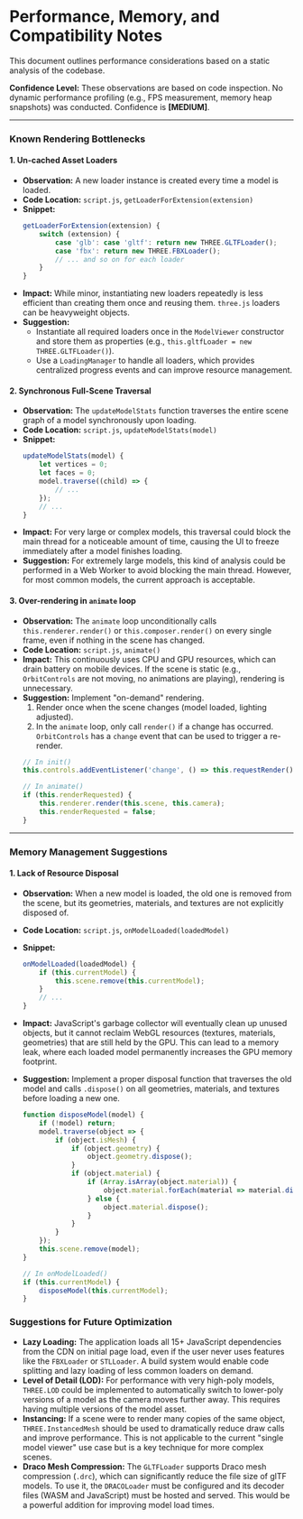 # Performance, Memory, and Compatibility Notes

This document outlines performance considerations based on a static analysis of the codebase.

**Confidence Level:** These observations are based on code inspection. No dynamic performance profiling (e.g., FPS measurement, memory heap snapshots) was conducted. Confidence is **[MEDIUM]**.

---

### Known Rendering Bottlenecks

#### 1. Un-cached Asset Loaders
-   **Observation:** A new loader instance is created every time a model is loaded.
-   **Code Location:** `script.js`, `getLoaderForExtension(extension)`
-   **Snippet:**
    ```javascript
    getLoaderForExtension(extension) {
        switch (extension) {
            case 'glb': case 'gltf': return new THREE.GLTFLoader();
            case 'fbx': return new THREE.FBXLoader();
            // ... and so on for each loader
        }
    }
    ```
-   **Impact:** While minor, instantiating new loaders repeatedly is less efficient than creating them once and reusing them. `three.js` loaders can be heavyweight objects.
-   **Suggestion:**
    -   Instantiate all required loaders once in the `ModelViewer` constructor and store them as properties (e.g., `this.gltfLoader = new THREE.GLTFLoader()`).
    -   Use a `LoadingManager` to handle all loaders, which provides centralized progress events and can improve resource management.

#### 2. Synchronous Full-Scene Traversal
-   **Observation:** The `updateModelStats` function traverses the entire scene graph of a model synchronously upon loading.
-   **Code Location:** `script.js`, `updateModelStats(model)`
-   **Snippet:**
    ```javascript
    updateModelStats(model) {
        let vertices = 0;
        let faces = 0;
        model.traverse((child) => {
            // ...
        });
        // ...
    }
    ```
-   **Impact:** For very large or complex models, this traversal could block the main thread for a noticeable amount of time, causing the UI to freeze immediately after a model finishes loading.
-   **Suggestion:** For extremely large models, this kind of analysis could be performed in a Web Worker to avoid blocking the main thread. However, for most common models, the current approach is acceptable.

#### 3. Over-rendering in `animate` loop
-   **Observation:** The `animate` loop unconditionally calls `this.renderer.render()` or `this.composer.render()` on every single frame, even if nothing in the scene has changed.
-   **Code Location:** `script.js`, `animate()`
-   **Impact:** This continuously uses CPU and GPU resources, which can drain battery on mobile devices. If the scene is static (e.g., `OrbitControls` are not moving, no animations are playing), rendering is unnecessary.
-   **Suggestion:** Implement "on-demand" rendering.
    1.  Render once when the scene changes (model loaded, lighting adjusted).
    2.  In the `animate` loop, only call `render()` if a change has occurred. `OrbitControls` has a `change` event that can be used to trigger a re-render.
    ```javascript
    // In init()
    this.controls.addEventListener('change', () => this.requestRender());

    // In animate()
    if (this.renderRequested) {
        this.renderer.render(this.scene, this.camera);
        this.renderRequested = false;
    }
    ```

---

### Memory Management Suggestions

#### 1. Lack of Resource Disposal
-   **Observation:** When a new model is loaded, the old one is removed from the scene, but its geometries, materials, and textures are not explicitly disposed of.
-   **Code Location:** `script.js`, `onModelLoaded(loadedModel)`
-   **Snippet:**
    ```javascript
    onModelLoaded(loadedModel) {
        if (this.currentModel) {
            this.scene.remove(this.currentModel);
        }
        // ...
    }
    ```
-   **Impact:** JavaScript's garbage collector will eventually clean up unused objects, but it cannot reclaim WebGL resources (textures, materials, geometries) that are still held by the GPU. This can lead to a memory leak, where each loaded model permanently increases the GPU memory footprint.
-   **Suggestion:** Implement a proper disposal function that traverses the old model and calls `.dispose()` on all geometries, materials, and textures before loading a new one.

    ```javascript
    function disposeModel(model) {
        if (!model) return;
        model.traverse(object => {
            if (object.isMesh) {
                if (object.geometry) {
                    object.geometry.dispose();
                }
                if (object.material) {
                    if (Array.isArray(object.material)) {
                        object.material.forEach(material => material.dispose());
                    } else {
                        object.material.dispose();
                    }
                }
            }
        });
        this.scene.remove(model);
    }

    // In onModelLoaded()
    if (this.currentModel) {
        disposeModel(this.currentModel);
    }
    ```

### Suggestions for Future Optimization

-   **Lazy Loading:** The application loads all 15+ JavaScript dependencies from the CDN on initial page load, even if the user never uses features like the `FBXLoader` or `STLLoader`. A build system would enable code splitting and lazy loading of less common loaders on demand.
-   **Level of Detail (LOD):** For performance with very high-poly models, `THREE.LOD` could be implemented to automatically switch to lower-poly versions of a model as the camera moves further away. This requires having multiple versions of the model asset.
-   **Instancing:** If a scene were to render many copies of the same object, `THREE.InstancedMesh` should be used to dramatically reduce draw calls and improve performance. This is not applicable to the current "single model viewer" use case but is a key technique for more complex scenes.
-   **Draco Mesh Compression:** The `GLTFLoader` supports Draco mesh compression (`.drc`), which can significantly reduce the file size of glTF models. To use it, the `DRACOLoader` must be configured and its decoder files (WASM and JavaScript) must be hosted and served. This would be a powerful addition for improving model load times.
